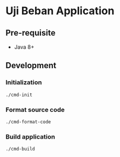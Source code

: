 # Uji Beban Application

## Pre-requisite

* Java 8+

## Development

### Initialization

```shell
./cmd-init
```

### Format source code

```shell
./cmd-format-code
```

### Build application

```shell
./cmd-build
```